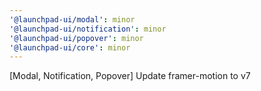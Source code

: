 ```yaml
---
'@launchpad-ui/modal': minor
'@launchpad-ui/notification': minor
'@launchpad-ui/popover': minor
'@launchpad-ui/core': minor
---
```


[Modal, Notification, Popover] Update framer-motion to v7
